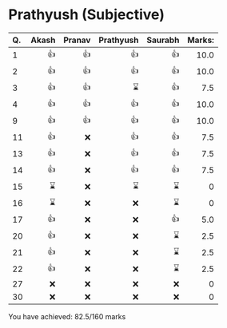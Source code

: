 Prathyush (Subjective)
======================
|Q.   |Akash|Pranav|Prathyush|Saurabh|Marks: |
|:----|----:|-----:|--------:|------:|------:|
|1    |:+1: |:+1:  |:+1:     |:+1:   |10.0   |
|2    |:+1: |:+1:  |:+1:     |:+1:   |10.0   |
|3    |:+1: |:+1:  |:hourglass:|:+1:   |7.5    |
|4    |:+1: |:+1:  |:+1:     |:+1:   |10.0   |
|9    |:+1: |:+1:  |:+1:     |:+1:   |10.0   |
|11   |:+1: |:x:   |:+1:     |:+1:   |7.5    |
|13   |:+1: |:x:   |:+1:     |:+1:   |7.5    |
|14   |:+1: |:x:   |:+1:     |:+1:   |7.5    |
|15   |:hourglass:|:x:   |:hourglass:|:hourglass:|0      |
|16   |:hourglass:|:x:   |:x:      |:hourglass:|0      |
|17   |:+1: |:x:   |:x:      |:+1:   |5.0    |
|20   |:+1: |:x:   |:x:      |:hourglass:|2.5    |
|21   |:+1: |:x:   |:x:      |:hourglass:|2.5    |
|22   |:+1: |:x:   |:x:      |:hourglass:|2.5    |
|27   |:x:  |:x:   |:x:      |:x:    |0      |
|30   |:x:  |:x:   |:x:      |:x:    |0      |

You have achieved: 82.5/160 marks